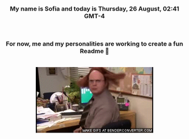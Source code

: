 


<div align="center">
<h3 >My name is Sofia and today is Thursday, 26 August, 02:41 GMT-4</h3><br>
<h3 >For now, me and my personalities are working to create a fun Readme 👋
</h3><br>
<img src='img/dwight.gif' alt='working...'/>
</div>
